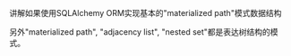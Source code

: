 讲解如果使用SQLAlchemy ORM实现基本的"materialized path"模式数据结构

另外"materialized path", "adjacency list", "nested set"都是表达树结构的模式。